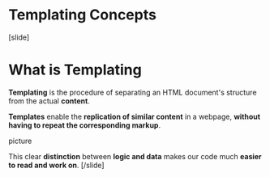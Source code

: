 # Templating Concepts

[slide]
# What is Templating

**Templating** is the procedure of separating an HTML document's structure from the actual **content**.

**Templates** enable the **replication of similar content** in a webpage, **without having to repeat the corresponding markup**.

picture

This clear **distinction** between **logic and data** makes our code much **easier to read and work on**.
[/slide]
